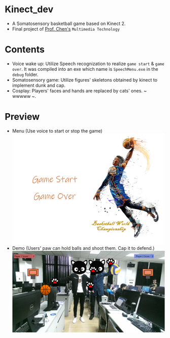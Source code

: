 # Kinect_dev
* A Somatosensory basketball game based on Kinect 2.
* Final project of [Prof. Chen's](http://iip.whu.edu.cn/~zzchen/) `Multimedia Technology`
# Contents
* Voice wake up: Utilize Speech recognization to realize `game start` & `game over`. It was compiled into an exe which name is `SpeechMenu.exe` in the `debug` folder.
* Somatosensory game: Utilize figures' skeletons obtained by kinect to implement dunk and cap.
* Cosplay: Players' faces and hands are replaced by cats' ones. ~ wwwww ~.
# Preview
* Menu (Use voice to start or stop the game)
![](https://github.com/Priority-At-Next-Intersection/Kinect_dev/blob/master/Kinect/bin/Debug/Resources/menu.png?raw=true)
* Demo (Users' paw can hold balls and shoot them. Cap it to defend.)
![](https://github.com/Priority-At-Next-Intersection/Kinect_dev/blob/master/Kinect/bin/Debug/DEMO.png?raw=true)
